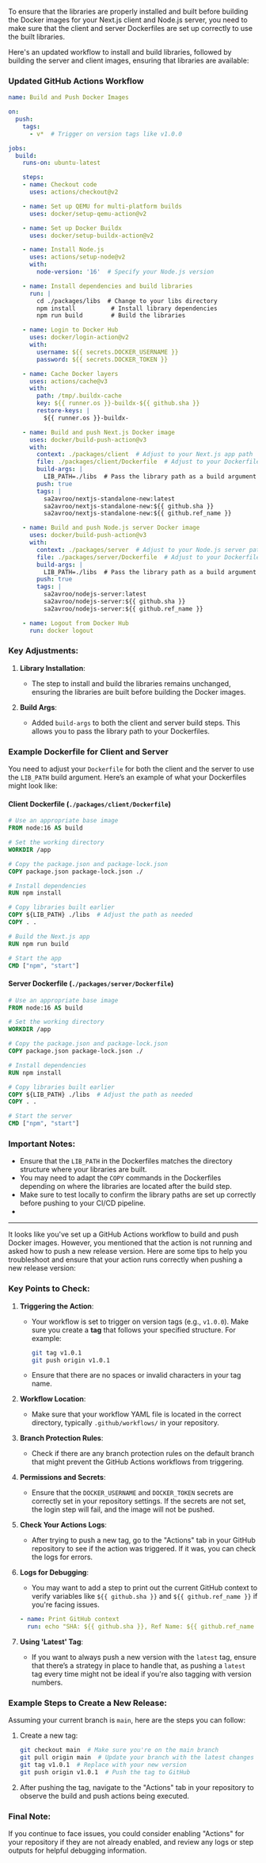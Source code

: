 To ensure that the libraries are properly installed and built before building the Docker images for your Next.js client and Node.js server, you need to make sure that the client and server Dockerfiles are set up correctly to use the built libraries. 

Here's an updated workflow to install and build libraries, followed by building the server and client images, ensuring that libraries are available:

### Updated GitHub Actions Workflow

```yaml
name: Build and Push Docker Images

on:
  push:
    tags:
      - v*  # Trigger on version tags like v1.0.0

jobs:
  build:
    runs-on: ubuntu-latest

    steps:
    - name: Checkout code
      uses: actions/checkout@v2

    - name: Set up QEMU for multi-platform builds
      uses: docker/setup-qemu-action@v2

    - name: Set up Docker Buildx
      uses: docker/setup-buildx-action@v2

    - name: Install Node.js
      uses: actions/setup-node@v2
      with:
        node-version: '16'  # Specify your Node.js version

    - name: Install dependencies and build libraries
      run: |
        cd ./packages/libs  # Change to your libs directory
        npm install          # Install library dependencies
        npm run build        # Build the libraries

    - name: Login to Docker Hub
      uses: docker/login-action@v2
      with:
        username: ${{ secrets.DOCKER_USERNAME }}
        password: ${{ secrets.DOCKER_TOKEN }}

    - name: Cache Docker layers
      uses: actions/cache@v3
      with:
        path: /tmp/.buildx-cache
        key: ${{ runner.os }}-buildx-${{ github.sha }}
        restore-keys: |
          ${{ runner.os }}-buildx-

    - name: Build and push Next.js Docker image
      uses: docker/build-push-action@v3
      with:
        context: ./packages/client  # Adjust to your Next.js app path
        file: ./packages/client/Dockerfile  # Adjust to your Dockerfile path
        build-args: |
          LIB_PATH=./libs  # Pass the library path as a build argument
        push: true
        tags: |
          sa2avroo/nextjs-standalone-new:latest
          sa2avroo/nextjs-standalone-new:${{ github.sha }}
          sa2avroo/nextjs-standalone-new:${{ github.ref_name }}

    - name: Build and push Node.js server Docker image
      uses: docker/build-push-action@v3
      with:
        context: ./packages/server  # Adjust to your Node.js server path
        file: ./packages/server/Dockerfile  # Adjust to your Dockerfile path
        build-args: |
          LIB_PATH=./libs  # Pass the library path as a build argument
        push: true
        tags: |
          sa2avroo/nodejs-server:latest
          sa2avroo/nodejs-server:${{ github.sha }}
          sa2avroo/nodejs-server:${{ github.ref_name }}

    - name: Logout from Docker Hub
      run: docker logout
```

### Key Adjustments:

1. **Library Installation**:
   - The step to install and build the libraries remains unchanged, ensuring the libraries are built before building the Docker images.

2. **Build Args**:
   - Added `build-args` to both the client and server build steps. This allows you to pass the library path to your Dockerfiles.

### Example Dockerfile for Client and Server

You need to adjust your `Dockerfile` for both the client and the server to use the `LIB_PATH` build argument. Here’s an example of what your Dockerfiles might look like:

#### Client Dockerfile (`./packages/client/Dockerfile`)

```dockerfile
# Use an appropriate base image
FROM node:16 AS build

# Set the working directory
WORKDIR /app

# Copy the package.json and package-lock.json
COPY package.json package-lock.json ./

# Install dependencies
RUN npm install

# Copy libraries built earlier
COPY ${LIB_PATH} ./libs  # Adjust the path as needed
COPY . .

# Build the Next.js app
RUN npm run build

# Start the app
CMD ["npm", "start"]
```

#### Server Dockerfile (`./packages/server/Dockerfile`)

```dockerfile
# Use an appropriate base image
FROM node:16 AS build

# Set the working directory
WORKDIR /app

# Copy the package.json and package-lock.json
COPY package.json package-lock.json ./

# Install dependencies
RUN npm install

# Copy libraries built earlier
COPY ${LIB_PATH} ./libs  # Adjust the path as needed
COPY . .

# Start the server
CMD ["npm", "start"]
```

### Important Notes:
- Ensure that the `LIB_PATH` in the Dockerfiles matches the directory structure where your libraries are built.
- You may need to adapt the `COPY` commands in the Dockerfiles depending on where the libraries are located after the build step.
- Make sure to test locally to confirm the library paths are set up correctly before pushing to your CI/CD pipeline.
- 


---


It looks like you've set up a GitHub Actions workflow to build and push Docker images. However, you mentioned that the action is not running and asked how to push a new release version. Here are some tips to help you troubleshoot and ensure that your action runs correctly when pushing a new release version:

### Key Points to Check:

1. **Triggering the Action**:
   - Your workflow is set to trigger on version tags (e.g., `v1.0.0`). Make sure you create a **tag** that follows your specified structure. For example:
     ```bash
     git tag v1.0.1
     git push origin v1.0.1
     ```
   - Ensure that there are no spaces or invalid characters in your tag name.

2. **Workflow Location**:
   - Make sure that your workflow YAML file is located in the correct directory, typically `.github/workflows/` in your repository.

3. **Branch Protection Rules**:
   - Check if there are any branch protection rules on the default branch that might prevent the GitHub Actions workflows from triggering.

4. **Permissions and Secrets**:
   - Ensure that the `DOCKER_USERNAME` and `DOCKER_TOKEN` secrets are correctly set in your repository settings. If the secrets are not set, the login step will fail, and the image will not be pushed.

5. **Check Your Actions Logs**:
   - After trying to push a new tag, go to the "Actions" tab in your GitHub repository to see if the action was triggered. If it was, you can check the logs for errors.

6. **Logs for Debugging**:
   - You may want to add a step to print out the current GitHub context to verify variables like `${{ github.sha }}` and `${{ github.ref_name }}` if you're facing issues.
   ```yaml
   - name: Print GitHub context
     run: echo "SHA: ${{ github.sha }}, Ref Name: ${{ github.ref_name }}"
   ```

7. **Using 'Latest' Tag**:
   - If you want to always push a new version with the `latest` tag, ensure that there’s a strategy in place to handle that, as pushing a `latest` tag every time might not be ideal if you're also tagging with version numbers.

### Example Steps to Create a New Release:

Assuming your current branch is `main`, here are the steps you can follow:

1. Create a new tag:
   ```bash
   git checkout main  # Make sure you're on the main branch
   git pull origin main  # Update your branch with the latest changes
   git tag v1.0.1  # Replace with your new version
   git push origin v1.0.1  # Push the tag to GitHub
   ```

2. After pushing the tag, navigate to the "Actions" tab in your repository to observe the build and push actions being executed.

### Final Note:
If you continue to face issues, you could consider enabling "Actions" for your repository if they are not already enabled, and review any logs or step outputs for helpful debugging information.

